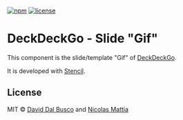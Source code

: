 [![npm][npm-badge]][npm-badge-url]
[![license][npm-license]][npm-license-url]

[npm-badge]: https://img.shields.io/npm/v/@deckdeckgo/slide-gif
[npm-badge-url]: https://www.npmjs.com/package/@deckdeckgo/slide-gif
[npm-license]: https://img.shields.io/npm/l/@deckdeckgo/slide-gif
[npm-license-url]: https://github.com/deckgo/deckdeckgo/blob/main/templates/gif/LICENSE

# DeckDeckGo - Slide "Gif"

This component is the slide/template "Gif" of [DeckDeckGo].

It is developed with [Stencil](https://stenciljs.com).

## License

MIT © [David Dal Busco](mailto:david.dalbusco@outlook.com) and [Nicolas Mattia](mailto:nicolas@nmattia.com)

[deckdeckgo]: https://deckdeckgo.com
